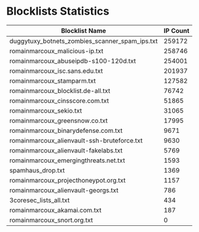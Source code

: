 # Blocklists Statistics
| Blocklist Name | IP Count |
|----|----|
| duggytuxy_botnets_zombies_scanner_spam_ips.txt | 259172 |
| romainmarcoux_malicious-ip.txt | 258746 |
| romainmarcoux_abuseipdb-s100-120d.txt | 254001 |
| romainmarcoux_isc.sans.edu.txt | 201937 |
| romainmarcoux_stamparm.txt | 127582 |
| romainmarcoux_blocklist.de-all.txt | 76742 |
| romainmarcoux_cinsscore.com.txt | 51865 |
| romainmarcoux_sekio.txt | 31065 |
| romainmarcoux_greensnow.co.txt | 17995 |
| romainmarcoux_binarydefense.com.txt | 9671 |
| romainmarcoux_alienvault-ssh-bruteforce.txt | 9630 |
| romainmarcoux_alienvault-fakelabs.txt | 5769 |
| romainmarcoux_emergingthreats.net.txt | 1593 |
| spamhaus_drop.txt | 1369 |
| romainmarcoux_projecthoneypot.org.txt | 1157 |
| romainmarcoux_alienvault-georgs.txt | 786 |
| 3coresec_lists_all.txt | 434 |
| romainmarcoux_akamai.com.txt | 187 |
| romainmarcoux_snort.org.txt | 0 |
